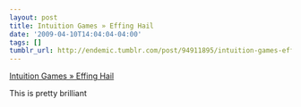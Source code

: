 ```yaml
---
layout: post
title: Intuition Games » Effing Hail
date: '2009-04-10T14:04:04-04:00'
tags: []
tumblr_url: http://endemic.tumblr.com/post/94911895/intuition-games-effing-hail
---
```

[Intuition Games » Effing Hail](http://www.intuitiongames.com/effing-hail/)  

This is pretty brilliant

